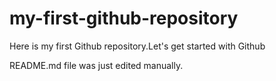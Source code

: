 # my-first-github-repository
Here is my first Github repository.Let's get started with Github

README.md file was just edited manually.
